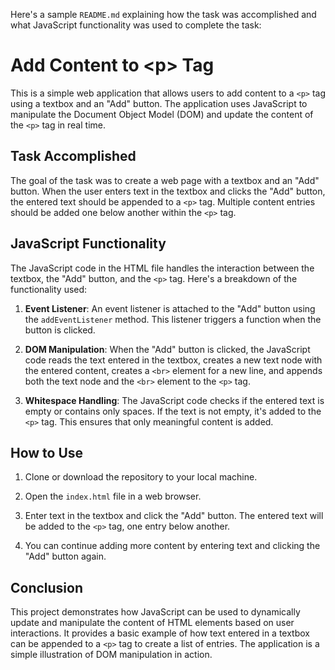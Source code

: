 Here's a sample `README.md` explaining how the task was accomplished and what JavaScript functionality was used to complete the task:

# Add Content to &lt;p&gt; Tag

This is a simple web application that allows users to add content to a `<p>` tag using a textbox and an "Add" button. The application uses JavaScript to manipulate the Document Object Model (DOM) and update the content of the `<p>` tag in real time.

## Task Accomplished

The goal of the task was to create a web page with a textbox and an "Add" button. When the user enters text in the textbox and clicks the "Add" button, the entered text should be appended to a `<p>` tag. Multiple content entries should be added one below another within the `<p>` tag.

## JavaScript Functionality

The JavaScript code in the HTML file handles the interaction between the textbox, the "Add" button, and the `<p>` tag. Here's a breakdown of the functionality used:

1. **Event Listener**: An event listener is attached to the "Add" button using the `addEventListener` method. This listener triggers a function when the button is clicked.

2. **DOM Manipulation**: When the "Add" button is clicked, the JavaScript code reads the text entered in the textbox, creates a new text node with the entered content, creates a `<br>` element for a new line, and appends both the text node and the `<br>` element to the `<p>` tag.

3. **Whitespace Handling**: The JavaScript code checks if the entered text is empty or contains only spaces. If the text is not empty, it's added to the `<p>` tag. This ensures that only meaningful content is added.

## How to Use

1. Clone or download the repository to your local machine.

2. Open the `index.html` file in a web browser.

3. Enter text in the textbox and click the "Add" button. The entered text will be added to the `<p>` tag, one entry below another.

4. You can continue adding more content by entering text and clicking the "Add" button again.

## Conclusion

This project demonstrates how JavaScript can be used to dynamically update and manipulate the content of HTML elements based on user interactions. It provides a basic example of how text entered in a textbox can be appended to a `<p>` tag to create a list of entries. The application is a simple illustration of DOM manipulation in action.
